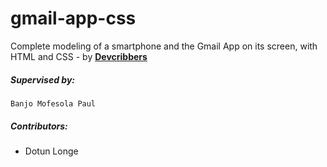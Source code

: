 # gmail-app-css
Complete modeling of a smartphone and the Gmail App on its screen, with HTML and CSS - by [**Devcribbers**](http://planetnest.org/devcrib)

##### Supervised by:
    Banjo Mofesola Paul
    
##### Contributors:
* Dotun Longe 
